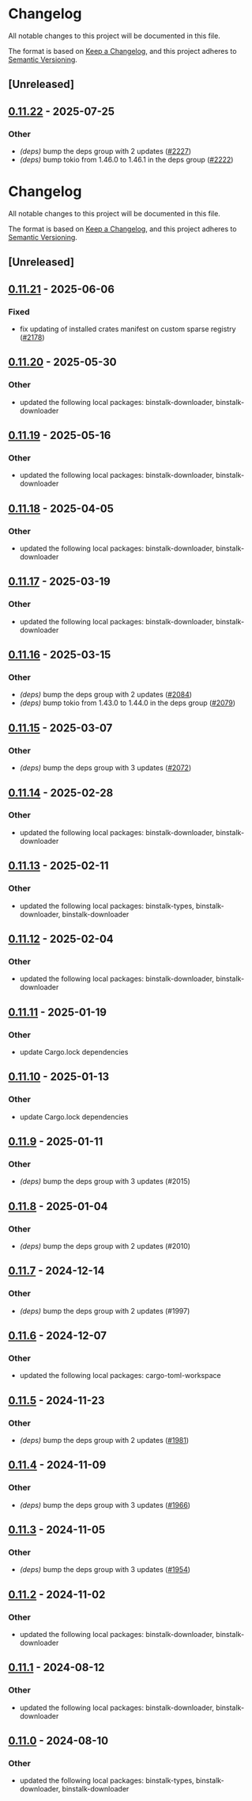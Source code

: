 # Changelog

All notable changes to this project will be documented in this file.

The format is based on [Keep a Changelog](https://keepachangelog.com/en/1.0.0/),
and this project adheres to [Semantic Versioning](https://semver.org/spec/v2.0.0.html).

## [Unreleased]

## [0.11.22](https://github.com/cargo-bins/cargo-binstall/compare/binstalk-registry-v0.11.21...binstalk-registry-v0.11.22) - 2025-07-25

### Other

- *(deps)* bump the deps group with 2 updates ([#2227](https://github.com/cargo-bins/cargo-binstall/pull/2227))
- *(deps)* bump tokio from 1.46.0 to 1.46.1 in the deps group ([#2222](https://github.com/cargo-bins/cargo-binstall/pull/2222))
# Changelog
All notable changes to this project will be documented in this file.

The format is based on [Keep a Changelog](https://keepachangelog.com/en/1.0.0/),
and this project adheres to [Semantic Versioning](https://semver.org/spec/v2.0.0.html).

## [Unreleased]

## [0.11.21](https://github.com/cargo-bins/cargo-binstall/compare/binstalk-registry-v0.11.20...binstalk-registry-v0.11.21) - 2025-06-06

### Fixed

- fix updating of installed crates manifest on custom sparse registry ([#2178](https://github.com/cargo-bins/cargo-binstall/pull/2178))

## [0.11.20](https://github.com/cargo-bins/cargo-binstall/compare/binstalk-registry-v0.11.19...binstalk-registry-v0.11.20) - 2025-05-30

### Other

- updated the following local packages: binstalk-downloader, binstalk-downloader

## [0.11.19](https://github.com/cargo-bins/cargo-binstall/compare/binstalk-registry-v0.11.18...binstalk-registry-v0.11.19) - 2025-05-16

### Other

- updated the following local packages: binstalk-downloader, binstalk-downloader

## [0.11.18](https://github.com/cargo-bins/cargo-binstall/compare/binstalk-registry-v0.11.17...binstalk-registry-v0.11.18) - 2025-04-05

### Other

- updated the following local packages: binstalk-downloader, binstalk-downloader

## [0.11.17](https://github.com/cargo-bins/cargo-binstall/compare/binstalk-registry-v0.11.16...binstalk-registry-v0.11.17) - 2025-03-19

### Other

- updated the following local packages: binstalk-downloader, binstalk-downloader

## [0.11.16](https://github.com/cargo-bins/cargo-binstall/compare/binstalk-registry-v0.11.15...binstalk-registry-v0.11.16) - 2025-03-15

### Other

- *(deps)* bump the deps group with 2 updates ([#2084](https://github.com/cargo-bins/cargo-binstall/pull/2084))
- *(deps)* bump tokio from 1.43.0 to 1.44.0 in the deps group ([#2079](https://github.com/cargo-bins/cargo-binstall/pull/2079))

## [0.11.15](https://github.com/cargo-bins/cargo-binstall/compare/binstalk-registry-v0.11.14...binstalk-registry-v0.11.15) - 2025-03-07

### Other

- *(deps)* bump the deps group with 3 updates ([#2072](https://github.com/cargo-bins/cargo-binstall/pull/2072))

## [0.11.14](https://github.com/cargo-bins/cargo-binstall/compare/binstalk-registry-v0.11.13...binstalk-registry-v0.11.14) - 2025-02-28

### Other

- updated the following local packages: binstalk-downloader, binstalk-downloader

## [0.11.13](https://github.com/cargo-bins/cargo-binstall/compare/binstalk-registry-v0.11.12...binstalk-registry-v0.11.13) - 2025-02-11

### Other

- updated the following local packages: binstalk-types, binstalk-downloader, binstalk-downloader

## [0.11.12](https://github.com/cargo-bins/cargo-binstall/compare/binstalk-registry-v0.11.11...binstalk-registry-v0.11.12) - 2025-02-04

### Other

- updated the following local packages: binstalk-downloader, binstalk-downloader

## [0.11.11](https://github.com/cargo-bins/cargo-binstall/compare/binstalk-registry-v0.11.10...binstalk-registry-v0.11.11) - 2025-01-19

### Other

- update Cargo.lock dependencies

## [0.11.10](https://github.com/cargo-bins/cargo-binstall/compare/binstalk-registry-v0.11.9...binstalk-registry-v0.11.10) - 2025-01-13

### Other

- update Cargo.lock dependencies

## [0.11.9](https://github.com/cargo-bins/cargo-binstall/compare/binstalk-registry-v0.11.8...binstalk-registry-v0.11.9) - 2025-01-11

### Other

- *(deps)* bump the deps group with 3 updates (#2015)

## [0.11.8](https://github.com/cargo-bins/cargo-binstall/compare/binstalk-registry-v0.11.7...binstalk-registry-v0.11.8) - 2025-01-04

### Other

- *(deps)* bump the deps group with 2 updates (#2010)

## [0.11.7](https://github.com/cargo-bins/cargo-binstall/compare/binstalk-registry-v0.11.6...binstalk-registry-v0.11.7) - 2024-12-14

### Other

- *(deps)* bump the deps group with 2 updates (#1997)

## [0.11.6](https://github.com/cargo-bins/cargo-binstall/compare/binstalk-registry-v0.11.5...binstalk-registry-v0.11.6) - 2024-12-07

### Other

- updated the following local packages: cargo-toml-workspace

## [0.11.5](https://github.com/cargo-bins/cargo-binstall/compare/binstalk-registry-v0.11.4...binstalk-registry-v0.11.5) - 2024-11-23

### Other

- *(deps)* bump the deps group with 2 updates ([#1981](https://github.com/cargo-bins/cargo-binstall/pull/1981))

## [0.11.4](https://github.com/cargo-bins/cargo-binstall/compare/binstalk-registry-v0.11.3...binstalk-registry-v0.11.4) - 2024-11-09

### Other

- *(deps)* bump the deps group with 3 updates ([#1966](https://github.com/cargo-bins/cargo-binstall/pull/1966))

## [0.11.3](https://github.com/cargo-bins/cargo-binstall/compare/binstalk-registry-v0.11.2...binstalk-registry-v0.11.3) - 2024-11-05

### Other

- *(deps)* bump the deps group with 3 updates ([#1954](https://github.com/cargo-bins/cargo-binstall/pull/1954))

## [0.11.2](https://github.com/cargo-bins/cargo-binstall/compare/binstalk-registry-v0.11.1...binstalk-registry-v0.11.2) - 2024-11-02

### Other

- updated the following local packages: binstalk-downloader, binstalk-downloader

## [0.11.1](https://github.com/cargo-bins/cargo-binstall/compare/binstalk-registry-v0.11.0...binstalk-registry-v0.11.1) - 2024-08-12

### Other
- updated the following local packages: binstalk-downloader, binstalk-downloader

## [0.11.0](https://github.com/cargo-bins/cargo-binstall/compare/binstalk-registry-v0.10.0...binstalk-registry-v0.11.0) - 2024-08-10

### Other
- updated the following local packages: binstalk-types, binstalk-downloader, binstalk-downloader
